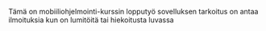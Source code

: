 Tämä on mobiiliohjelmointi-kurssin lopputyö sovelluksen tarkoitus on antaa ilmoituksia kun on lumitöitä tai hiekoitusta luvassa